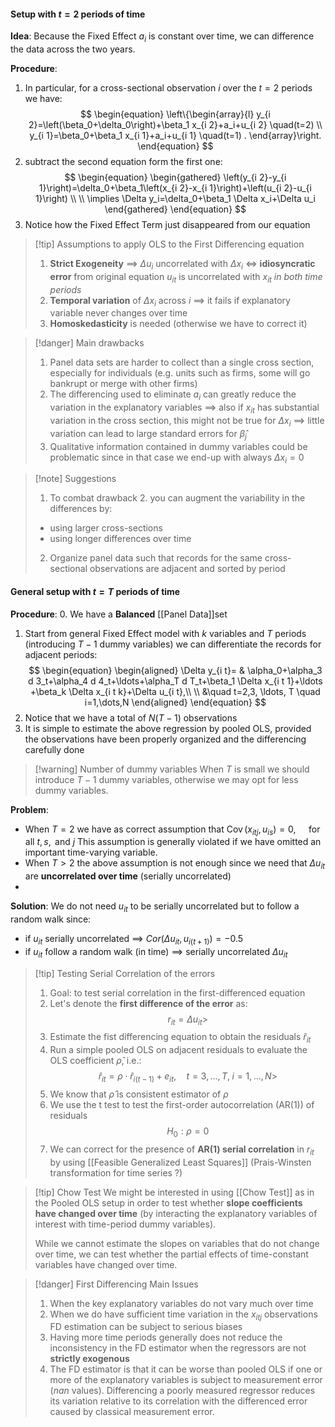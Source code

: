 #### Setup with $t=2$ periods of time
**Idea**:
Because the Fixed Effect $a_{i}$ is constant over time, we can difference the data across the two years. 

**Procedure**:
1. In particular, for a cross-sectional observation $i$ over the $t=2$ periods we have:
$$
\begin{equation}
\left\{\begin{array}{l}
y_{i 2}=\left(\beta_0+\delta_0\right)+\beta_1 x_{i 2}+a_i+u_{i 2} \quad(t=2) \\
y_{i 1}=\beta_0+\beta_1 x_{i 1}+a_i+u_{i 1} \quad(t=1) .
\end{array}\right.
\end{equation}
$$
2. subtract the second equation form the first one:
$$
\begin{equation}
\begin{gathered}
\left(y_{i 2}-y_{i 1}\right)=\delta_0+\beta_1\left(x_{i 2}-x_{i 1}\right)+\left(u_{i 2}-u_{i 1}\right) \\
\\
\implies \Delta y_i=\delta_0+\beta_1 \Delta x_i+\Delta u_i
\end{gathered}
\end{equation}
$$
3. Notice how the Fixed Effect Term just disappeared from our equation

>[!tip] Assumptions to apply OLS to the First Differencing equation
>1. **Strict Exogeneity** $\implies$ $\Delta u_{i}$ uncorrelated with $\Delta x_{i}$ $\iff$ **idiosyncratic error** from original equation $u_{it}$ is uncorrelated with $x_{it}$ *in both time periods* 
>2. **Temporal variation** of $\Delta x_{i}$  across $i$ $\implies$ it fails if explanatory variable never changes over time
>3. **Homoskedasticity** is needed (otherwise we have to correct it)

>[!danger] Main drawbacks
>1. Panel data sets are harder to collect than a single cross section, especially for individuals (e.g. units such as firms, some will go bankrupt or merge with other firms)
>2. The differencing used to eliminate $a_{i}$ can greatly reduce the variation in the explanatory variables $\implies$ also if $x_{it}$ has substantial variation in the cross section, this might not be true for $\Delta x_{i}$ $\implies$ little variation can lead to large standard errors for $\hat{\beta}_{j}$
>3. Qualitative information contained in dummy variables could be problematic since in that case we end-up with always $\Delta x_{i}=0$

>[!note] Suggestions
>1. To combat drawback 2. you can augment the variability in the differences by:
>	- using larger cross-sections
>	- using longer differences over time
>2. Organize panel data such that records for the same cross-sectional observations are adjacent and sorted by period

#### General setup with $t=T$ periods of time

**Procedure**:
0. We have a **Balanced** [[Panel Data]]set 
1. Start from general Fixed Effect model with $k$ variables and $T$ periods (introducing $T-1$ dummy variables) we can differentiate the records for adjacent periods:
$$
\begin{equation}
\begin{aligned}
\Delta y_{i t}= & \alpha_0+\alpha_3 d 3_t+\alpha_4 d 4_t+\ldots+\alpha_T d T_t+\beta_1 \Delta x_{i t 1}+\ldots +\beta_k \Delta x_{i t k}+\Delta u_{i t},\\
\\
&\quad t=2,3, \ldots, T \quad i=1,\dots,N
\end{aligned}
\end{equation}
$$
2. Notice that we have a total of $N(T-1)$ observations
3. It is simple to estimate the above regression by pooled OLS, provided the observations have been properly organized and the differencing carefully done

>[!warning] Number of dummy variables
>When $T$ is small we should introduce $T-1$ dummy variables, otherwise we may opt for less dummy variables.

**Problem**:
- When $T=2$ we have as correct assumption that $\operatorname{Cov}\left(x_{i t j}, u_{i s}\right)=0, \quad \text { for all } t, s, \text { and } j$ 
  This assumption is generally violated if we have omitted an important time-varying variable.
- When $T>2$ the above assumption is not enough since we need that $\Delta u_{it}$ are **uncorrelated over time** (serially uncorrelated)
- 
**Solution**:
We do not need $u_{it}$ to be serially uncorrelated but to follow a random walk since:
- if $u_{it}$ serially uncorrelated $\implies$ $Cor(\Delta u_{it},u_{i(t+1)})=-0.5$
- if $u_{it}$ follow a random walk (in time) $\implies$ serially uncorrelated $\Delta u_{it}$

>[!tip] Testing Serial Correlation of the errors
>1. Goal: to test serial correlation in the first-differenced equation
>2. Let's denote the **first difference of the error** as:
>$$r_{it}=\Delta u_{it}>$$
>3. Estimate the fist differencing equation to obtain the residuals $\hat{r}_{it}$
>4. Run a simple pooled OLS on adjacent residuals to evaluate the OLS coefficient $\hat{\rho}$, i.e.:
>$$\hat{r}_{it}=\rho \cdot \hat{r}_{i(t-1)} + e_{it}, \quad t=3,\dots,T, \; i=1,\dots,N>$$
>5. We know that $\hat{\rho}$ is consistent estimator of $\rho$
>6. We use the t test to test the first-order autocorrelation (AR(1)) of residuals
$$H_{0}: \rho=0$$
>7. We can correct for the presence of **AR(1) serial correlation** in $r_{it}$ by using [[Feasible Generalized Least Squares]] (Prais-Winsten transformation for time series ?)

>[!tip] Chow Test
>We might be interested in using [[Chow Test]]  as in the Pooled OLS setup in order to test whether **slope coefficients have changed over time** (by interacting the explanatory variables of interest with time-period dummy variables).
>
>While we cannot estimate the slopes on variables that do not change over time, we can test whether the partial effects of time-constant variables have changed over time.

>[!danger] First Differencing Main Issues
>1. When the key explanatory variables do not vary much over time
>2. When we do have sufficient time variation in the $x_{itj}$ observations FD estimation can be subject to serious biases
>3. Having more time periods generally does not reduce the inconsistency in the FD estimator when the regressors are not **strictly exogenous**
>4. The FD estimator is that it can be worse than pooled OLS if one or more of the explanatory variables is subject to measurement error (*nan* values). Differencing a poorly measured regressor reduces its variation relative to its correlation with the differenced error caused by classical measurement error.

